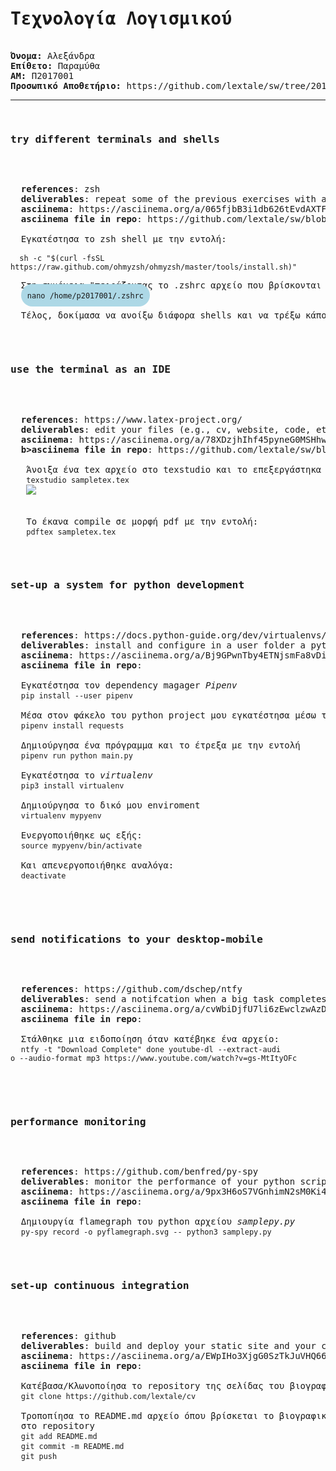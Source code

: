 <pre>
<h1>Τεχνολογία Λογισμικού</h2>
<b>Όνομα:</b> Αλεξάνδρα
<b>Επίθετο:</b> Παραμύθα 
<b>ΑΜ:</b> Π2017001
<b>Προσωπικό Αποθετήριο:</b> https://github.com/lextale/sw/tree/2017001/projects/2017001
<hr>
<h3>try different terminals and shells</h3>
<p>
  <b>references</b>: zsh
  <b>deliverables</b>: repeat some of the previous exercises with a different terminal-shell and create a custom configuration that fits your needs
  <b>asciinema</b>: https://asciinema.org/a/065fjbB3i1db626tEvdAXTFao
  <b>asciinema file in repo</b>: https://github.com/lextale/sw/blob/2017001/projects/2017001/zsh/zsh.cast
  
  Εγκατέστησα το zsh shell με την εντολή:
  <code>
  sh -c "$(curl -fsSL https://raw.github.com/ohmyzsh/ohmyzsh/master/tools/install.sh)"
  </code>
  Στη συνέχεια "πειράζοντας το .zshrc αρχείο που βρίσκονται τα configurations του shell άλλαξα το θέμα, ώστε κάθε φορά που κάνει launch να επιλέγεται ένα τυχαίο θέμα.
  <span style="background-color:lightblue;border: 1px lightblue;border-radius: 25px;padding:10px;"><code>nano /home/p2017001/.zshrc</code></span>
  
  Τέλος, δοκίμασα να ανοίξω διάφορα shells και να τρέξω κάποια εντολή σε ένα από αυτά. 
</p>

<h3>use the terminal as an IDE</h3>
<p>
  <b>references</b>: https://www.latex-project.org/
  <b>deliverables</b>: edit your files (e.g., cv, website, code, etc) in vim or emacs and compile it in a different panel or use a plug-in
  <b>asciinema</b>: https://asciinema.org/a/78XDzjhIhf45pyneG0MSHhwNu
  <b>b>asciinema file in repo</b>: https://github.com/lextale/sw/blob/2017001/projects/2017001/LaTex/latex.cast
   
   Άνοιξα ένα tex αρχείο στο texstudio και το επεξεργάστηκα
   <code>texstudio sampletex.tex</code>
   <img src="https://github.com/lextale/sw/blob/2017001/projects/2017001/LaTex/latex.gif">
   
   
   Το έκανα compile σε μορφή pdf με την εντολή:
   <code>pdftex sampletex.tex</code>   
</p>

<h3>set-up a system for python development</h3>
<p>
  <b>references</b>: https://docs.python-guide.org/dev/virtualenvs/
  <b>deliverables</b>: install and configure in a user folder a python project that is not available through the package manager
  <b>asciinema</b>: https://asciinema.org/a/Bj9GPwnTby4ETNjsmFa8vDiz7
  <b>asciinema file in repo</b>: 
    
  Εγκατέστησα τον dependency magager <i>Pipenv</i>
  <code>pip install --user pipenv</code>
  
  Μέσα στον φάκελο του python project μου εγκατέστησα μέσω του pipenv την library <i>requests</i> που θα χρησιμεύσει για το πρόγραμμά μου
  <code>pipenv install requests</code>
  
  Δημιούργησα ένα πρόγραμμα και το έτρεξα με την εντολή
  <code>pipenv run python main.py</code>
  
  Εγκατέστησα το <i>virtualenv</i>
  <code>pip3 install virtualenv</code>
  
  Δημιούργησα το δικό μου enviroment
  <code>virtualenv mypyenv</code>
  
  Ενεργοποιήθηκε ως εξής:
  <code>source mypyenv/bin/activate</code>
  
  Και απενεργοποιήθηκε αναλόγα:
  <code>deactivate</code>
</p>


<h3>send notifications to your desktop-mobile</h3>
<p>
  <b>references</b>: https://github.com/dschep/ntfy
  <b>deliverables</b>: send a notifcation when a big task completes, eg download, compiling, etc
  <b>asciinema</b>: https://asciinema.org/a/cvWbiDjfU7li6zEwclzwAzDUC
  <b>asciinema file in repo</b>: 
  
  Στάλθηκε μια ειδοποίηση όταν κατέβηκε ένα αρχείο:
  <code>ntfy -t "Download Complete" done youtube-dl --extract-audi
o --audio-format mp3 https://www.youtube.com/watch?v=gs-MtItyOFc</code>
  
</p>

<h3>performance monitoring</h3>
<p>
  <b>references</b>: https://github.com/benfred/py-spy
  <b>deliverables</b>: monitor the performance of your python scripts and visualize them with colors and/or spark lines
  <b>asciinema</b>: https://asciinema.org/a/9px3H6oS7VGnhimN2sM0Ki4cJ
  <b>asciinema file in repo</b>:  

  Δημιουργία flamegraph του python αρχείου <i>samplepy.py</i>
  <code>py-spy record -o pyflamegraph.svg -- python3 samplepy.py</code>
</p>

<h3>set-up continuous integration</h3>
<p>
  <b>references</b>: github
  <b>deliverables</b>: build and deploy your static site and your cv dynamically every time you make a small change in the source files
  <b>asciinema</b>: https://asciinema.org/a/EWpIHo3XjgG0SzTkJuVHQ66li
  <b>asciinema file in repo</b>: 
  
  Κατέβασα/Κλωνοποίησα το repository της σελίδας του βιογραφικού
  <code>git clone https://github.com/lextale/cv</code>
  
  Τροποπίησα το READΜΕ.md αρχείο όπου βρίσκεται το βιογραφικό. Στη συνέχεια, πρόσθεσα το τροποποιημένο αρχείο, το έκανα commit και push 
  στο repository
  <code>git add README.md</code>
  <code>git commit -m README.md</code>
  <code>git push</code>
  
</p>  

</pre>

